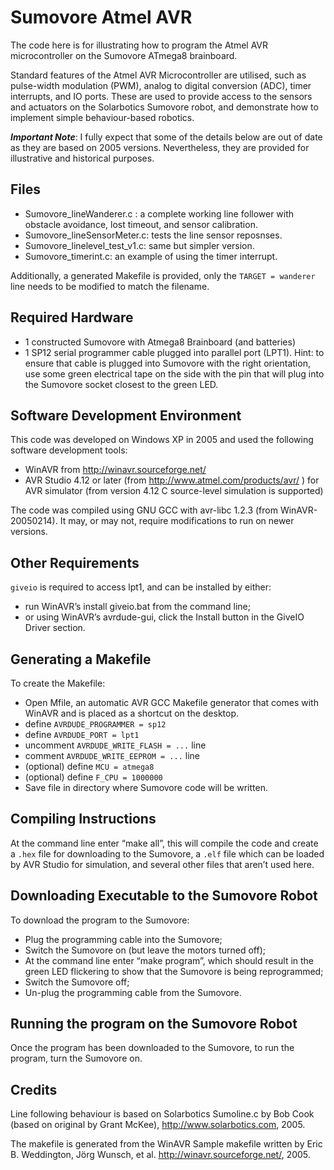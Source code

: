 # Sumovore Atmel AVR

The code here is for illustrating how to program the Atmel AVR microcontroller on the Sumovore ATmega8 brainboard.

Standard features of the Atmel AVR Microcontroller are utilised, such as pulse-width modulation (PWM),
analog to digital conversion (ADC), timer interrupts, and IO ports.
These are used to provide access to the sensors and actuators on the Solarbotics Sumovore robot,
and demonstrate how to implement simple behaviour-based robotics.

**_Important Note_**: I fully expect that some of the details below are out of date as they are based on 2005 versions.
Nevertheless, they are provided for illustrative and historical purposes.

## Files

* Sumovore_lineWanderer.c : a complete working line follower with obstacle avoidance, lost timeout, and sensor calibration.
* Sumovore_lineSensorMeter.c: tests the line sensor reposnses.
* Sumovore_linelevel_test_v1.c: same but simpler version.
* Sumovore_timerint.c: an example of using the timer interrupt.

Additionally, a generated Makefile is provided, only the `TARGET = wanderer` line needs to be modified to match the filename.

## Required Hardware
* 1 constructed Sumovore with Atmega8 Brainboard (and batteries)
* 1 SP12 serial programmer cable plugged into parallel port (LPT1). Hint: to ensure that cable is plugged into Sumovore
with the right orientation, use some green electrical tape on the side with the pin that will plug into the Sumovore socket
closest to the green LED.

## Software Development Environment

This code was developed on Windows XP in 2005 and used the following software development tools:
* WinAVR from http://winavr.sourceforge.net/
* AVR Studio 4.12 or later (from http://www.atmel.com/products/avr/ ) for AVR simulator (from version 4.12 C source-level simulation is supported)

The code was compiled using GNU GCC with avr-libc 1.2.3 (from WinAVR-20050214).
It may, or may not, require modifications to run on newer versions.

## Other Requirements

`giveio` is required to access lpt1, and can be installed by either:
* run WinAVR’s install giveio.bat from the command line;
* or using WinAVR’s avrdude-gui, click the Install button in the GiveIO Driver section.

## Generating a Makefile

To create the Makefile:
* Open Mfile, an automatic AVR GCC Makefile generator that comes with WinAVR and is placed as a shortcut on
the desktop.
* define `AVRDUDE_PROGRAMMER = sp12`
* define `AVRDUDE_PORT = lpt1`
* uncomment `AVRDUDE_WRITE_FLASH = ...` line
* comment `AVRDUDE_WRITE_EEPROM = ...` line
* (optional) define `MCU = atmega8`
* (optional) define `F_CPU = 1000000`
* Save file in directory where Sumovore code will be written.

## Compiling Instructions

At the command line enter “make all”, this will compile the code and create a `.hex` file for downloading to the
Sumovore, a `.elf` file which can be loaded by AVR Studio for simulation, and several other files that aren’t used here.

## Downloading Executable to the Sumovore Robot

To download the program to the Sumovore:
* Plug the programming cable into the Sumovore;
* Switch the Sumovore on (but leave the motors turned off);
* At the command line enter “make program”, which should result in the green LED flickering to show that the Sumovore
is being reprogrammed;
* Switch the Sumovore off;
* Un-plug the programming cable from the Sumovore.

## Running the program on the Sumovore Robot

Once the program has been downloaded to the Sumovore, to run the program, turn the Sumovore on.

## Credits

Line following behaviour is based on Solarbotics Sumoline.c by Bob Cook
(based on original by Grant McKee), http://www.solarbotics.com, 2005.

The makefile is generated from the WinAVR Sample makefile written by Eric B. Weddington, Jörg Wunsch, et al.
http://winavr.sourceforge.net/, 2005.
